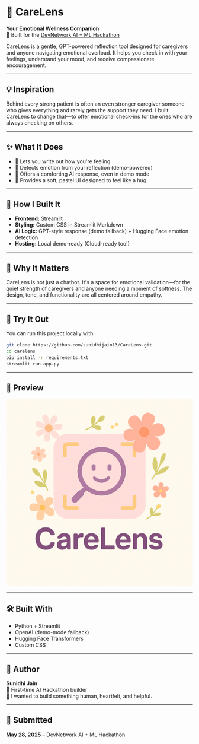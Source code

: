 # 🌼 CareLens

**Your Emotional Wellness Companion**  
🧠 Built for the [DevNetwork AI + ML Hackathon](https://devpost.com)

CareLens is a gentle, GPT-powered reflection tool designed for caregivers and anyone navigating emotional overload. It helps you check in with your feelings, understand your mood, and receive compassionate encouragement.

---

## 💡 Inspiration

Behind every strong patient is often an even stronger caregiver someone who gives everything and rarely gets the support they need. I built CareLens to change that—to offer emotional check-ins for the ones who are always checking on others.

---

## ✨ What It Does

- 💬 Lets you write out how you're feeling
- 🧠 Detects emotion from your reflection (demo-powered)
- 🌸 Offers a comforting AI response, even in demo mode
- 🎀 Provides a soft, pastel UI designed to feel like a hug

---

## 🔧 How I Built It

- **Frontend:** Streamlit
- **Styling:** Custom CSS in Streamlit Markdown
- **AI Logic:** GPT-style response (demo fallback) + Hugging Face emotion detection
- **Hosting:** Local demo-ready (Cloud-ready too!)

---

## 🧠 Why It Matters

CareLens is not just a chatbot. It's a space for emotional validation—for the quiet strength of caregivers and anyone needing a moment of softness. The design, tone, and functionality are all centered around empathy.

---

## 🚀 Try It Out

You can run this project locally with:

```bash
git clone https://github.com/sunidhijain13/CareLens.git
cd carelens
pip install -r requirements.txt
streamlit run app.py
```

---

## 📸 Preview

![screenshot](assets/CareLens.png)

---

## 🛠️ Built With

- Python + Streamlit
- OpenAI (demo-mode fallback)
- Hugging Face Transformers
- Custom CSS

---

## 👤 Author

**Sunidhi Jain**  
🌸 First-time AI Hackathon builder  
💬 I wanted to build something human, heartfelt, and helpful.

---

## 🏁 Submitted

**May 28, 2025** – DevNetwork AI + ML Hackathon

